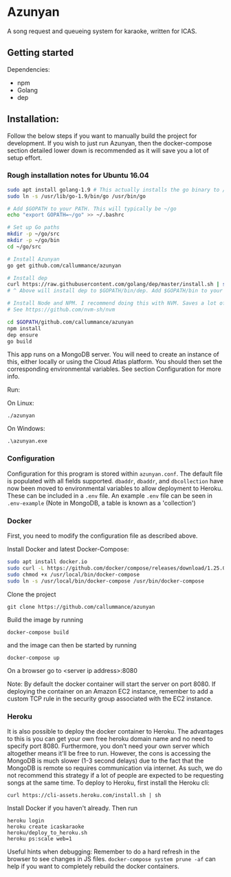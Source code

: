 # Azunyan
A song request and queueing system for karaoke, written for ICAS.

## Getting started
Dependencies:
- npm
- Golang
- dep

## Installation:
Follow the below steps if you want to manually build the project for development. If you wish to just run Azunyan, then the docker-compose section detailed lower down is recommended as it will save you a lot of setup effort.

### Rough installation notes for Ubuntu 16.04

```bash
sudo apt install golang-1.9 # This actually installs the go binary to /usr/lib for some reason so we will need to do a symlink
sudo ln -s /usr/lib/go-1.9/bin/go /usr/bin/go

# Add $GOPATH to your PATH. This will typically be ~/go
echo "export GOPATH=~/go" >> ~/.bashrc

# Set up Go paths
mkdir -p ~/go/src
mkdir -p ~/go/bin
cd ~/go/src

# Install Azunyan
go get github.com/callummance/azunyan

# Install dep
curl https://raw.githubusercontent.com/golang/dep/master/install.sh | sh
# ^ Above will install dep to $GOPATH/bin/dep. Add $GOPATH/bin to your path

# Install Node and NPM. I recommend doing this with NVM. Saves a lot of headache.
# See https://github.com/nvm-sh/nvm

cd $GOPATH/github.com/callummance/azunyan
npm install
dep ensure
go build
```

This app runs on a MongoDB server. You will need to create an instance of this, either locally or using the Cloud Atlas platform.
You should then set the corresponding environmental variables. See section Configuration for more info.

Run:

On Linux:

```
./azunyan
```

On Windows:

```
.\azunyan.exe
```

### Configuration
Configuration for this program is stored within `azunyan.conf`. The default file is populated with all fields supported. 
`dbaddr`, `dbaddr`, and `dbcollection` have now been moved to environmental variables to allow deployment to Heroku. These can be included in a `.env` file. An example `.env` file can be seen in `.env-example` (Note in MongoDB, a table is known as a 'collection')

### Docker
First, you need to modify the configuration file as described above.


Install Docker and latest Docker-Compose:
```bash
sudo apt install docker.io
sudo curl -L https://github.com/docker/compose/releases/download/1.25.0/docker-compose-`uname -s`-`uname -m` -o /usr/local/bin/docker-compose
sudo chmod +x /usr/local/bin/docker-compose
sudo ln -s /usr/local/bin/docker-compose /usr/bin/docker-compose
```
Clone the project
```
git clone https://github.com/callummance/azunyan
```
Build the image by running 
```
docker-compose build
```
and the image can then be started by running
```
docker-compose up
```
On a browser go to \<server ip address\>:8080

Note: By default the docker container will start the server on port 8080. If deploying the container on an Amazon EC2 instance, remember to add a custom TCP rule in the security group associated with the EC2 instance.

### Heroku
It is also possible to deploy the docker container to Heroku. The advantages to this is you can get your own free heroku domain name
and no need to specify port 8080. Furthermore, you don't need your own server which altogether means it'll be free to run.
However, the cons is accessing the MongoDB is much slower (1-3 second delays) due to the fact that the MongoDB is remote so requires
communication via internet. As such, we do not recommend this strategy if a lot of people are expected to be requesting songs at the
same time.
To deploy to Heroku, first install the Heroku cli:
```
curl https://cli-assets.heroku.com/install.sh | sh
```
Install Docker if you haven't already. Then run
```
heroku login
heroku create icaskaraoke
heroku/deploy_to_heroku.sh
heroku ps:scale web=1
```

Useful hints when debugging:
Remember to do a hard refresh in the browser to see changes in JS files.
`docker-compose system prune -af` can help if you want to completely rebuild the docker containers.
